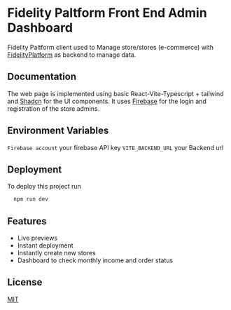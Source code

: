 # Fidelity Paltform Front End Admin Dashboard

Fidelity Paltform client used to Manage store/stores (e-commerce) with [FidelityPlatform](https://github.com/zusby/LoyalityPlatform) as backend to manage data.

## Documentation

The web page is implemented using basic React-Vite-Typescript + tailwind and [Shadcn](https://ui.shadcn.com/) for the UI components. It uses [Firebase](https://firebase.google.com/) for the login and registration of the store admins.

## Environment Variables

`Firebase account` your firebase API key
`VITE_BACKEND_URL` your Backend url

## Deployment

To deploy this project run

```bash
  npm run dev
```

## Features

- Live previews
- Instant deployment
- Instantly create new stores
- Dashboard to check monthly income and order status

## License

[MIT](https://choosealicense.com/licenses/mit/)
